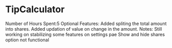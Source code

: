 TipCalculator
============

Number of Hours Spent:5
Optional Features:
	Added spliting the total amount into shares.
	Added updation of value on change in the amount.
Notes: 
	Still working on stabilizing some features on settings pae
	Show and hide shares option not functional
